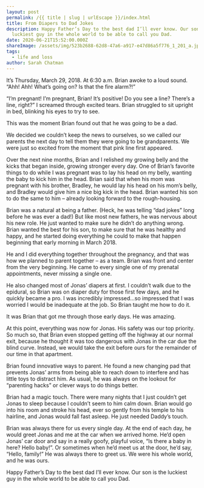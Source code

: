 ```yaml
---
layout: post
permalink: /{{ title | slug | urlEscape }}/index.html
title: From Diapers to Dad Jokes
description: Happy Father’s Day to the best dad I’ll ever know. Our son is the
  luckiest guy in the whole world to be able to call you Dad.
date: 2020-06-21T15:52:00.000Z
shareImage: /assets/img/523b2688-62d8-47a6-a917-e47d86a5f776_1_201_a.jpeg
tags:
  - life and loss
author: Sarah Chatman
---
```

It’s Thursday, March 29, 2018. At 6:30 a.m. Brian awoke to a loud sound. “Ahh! Ahh! What’s going on? Is that the fire alarm?!”

“I’m pregnant! I’m pregnant, Brian! It’s positive! Do you see a line? There’s a line, right?” I screamed through excited tears. Brian struggled to sit upright in bed, blinking his eyes to try to see.

This was the moment Brian found out that he was going to be a dad.

We decided we couldn’t keep the news to ourselves, so we called our parents the next day to tell them they were going to be grandparents. We were just so excited from the moment that pink line first appeared.

Over the next nine months, Brian and I relished my growing belly and the kicks that began inside, growing stronger every day. One of Brian’s favorite things to do while I was pregnant was to lay his head on my belly, wanting the baby to kick him in the head. Brian said that when his mom was pregnant with his brother, Bradley, he would lay his head on his mom’s belly, and Bradley would give him a nice big kick in the head. Brian wanted his son to do the same to him – already looking forward to the rough-housing.

Brian was a natural at being a father. (Heck, he was telling “dad jokes” long before he was ever a dad!) But like most new fathers, he was nervous about his new role. He just wanted to make sure he didn’t do anything wrong. Brian wanted the best for his son, to make sure that he was healthy and happy, and he started doing everything he could to make that happen beginning that early morning in March 2018.

He and I did everything together throughout the pregnancy, and that was how we planned to parent together – as a team. Brian was front and center from the very beginning. He came to every single one of my prenatal appointments, never missing a single one.

He also changed most of Jonas’ diapers at first. I couldn’t walk due to the epidural, so Brian was on diaper duty for those first few days, and he quickly became a pro. I was incredibly impressed…so impressed that I was worried I would be inadequate at the job. So Brian taught me how to do it.

It was Brian that got me through those early days. He was amazing.

At this point, everything was now for Jonas. His safety was our top priority. So much so, that Brian even stopped getting off the highway at our normal exit, because he thought it was too dangerous with Jonas in the car due the blind curve. Instead, we would take the exit before ours for the remainder of our time in that apartment.

Brian found innovative ways to parent. He found a new changing pad that prevents Jonas’ arms from being able to reach down to interfere and has little toys to distract him. As usual, he was always on the lookout for “parenting hacks” or clever ways to do things better.

Brian had a magic touch. There were many nights that I just couldn’t get Jonas to sleep because I couldn’t seem to him calm down. Brian would go into his room and stroke his head, ever so gently from his temple to his hairline, and Jonas would fall fast asleep. He just needed Daddy’s touch.

Brian was always there for us every single day. At the end of each day, he would greet Jonas and me at the car when we arrived home. He’d open Jonas’ car door and say in a really goofy, playful voice, “Is there a baby in here? Hello baby!”. Or sometimes when he’d meet us at the door, he’d say, “Hello, family!” He was always there to greet us. We were his whole world, and he was ours.

Happy Father’s Day to the best dad I’ll ever know. Our son is the luckiest guy in the whole world to be able to call you Dad.